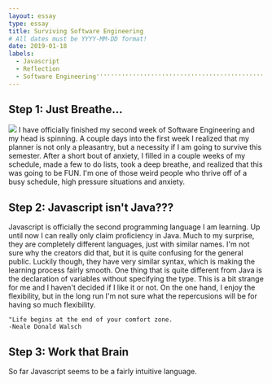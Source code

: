 ```yaml
---
layout: essay
type: essay
title: Surviving Software Engineering
# All dates must be YYYY-MM-DD format!
date: 2019-01-18
labels:
  - Javascript
  - Reflection
  - Software Engineering''''''''''''''''''''''''''''''''''''''''''''''''''
---
```




## Step 1: Just Breathe...
<img class="ui rounded small right floated image" src="../images/20190118_221401.jpg">
I have officially finished my second week of Software Engineering and my head is spinning.  A couple days into the first week I realized that my planner is not only a pleasantry, but a necessity if I am going to survive this semester.  After a short bout of anxiety, I filled in a couple weeks of my schedule, made a few to do lists, took a deep breathe, and realized that this was going to be FUN.  I'm one of those weird people who thrive off of a busy schedule, high pressure situations and anxiety.

## Step 2: Javascript isn't Java???

Javascript is officially the second programming language I am learning. Up until now I can really only claim proficiency in Java.  Much to my surprise, they are completely different languages, just with similar names.  I'm not sure why the creators did that, but it is quite confusing for the general public.  Luckily though, they have very similar syntax, which is making the learning process fairly smooth.  One thing that is quite different from Java is the declaration of variables without specifying the type.  This is a bit strange for me and I haven't decided if I like it or not.  On the one hand, I enjoy the flexibility, but in the long run I'm not sure what the repercusions will be for having so much flexibility.

```
"Life begins at the end of your comfort zone.
-Neale Donald Walsch

```
## Step 3: Work that Brain
So far Javascript seems to be a fairly intuitive language.



